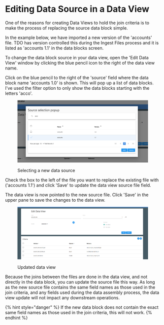 # Editing Data Source in a Data View

One of the reasons for creating Data Views to hold the join criteria is to make the process of replacing the source data block simple. &#x20;

In the example below, we have imported a new version of the 'accounts' file.  TDO has version controlled this during the Ingest Files process and it is listed as 'accounts 1.1' in the data blocks screen.

To change the data block source in your data view, open the 'Edit Data View' window by clicking the blue pencil icon to the right of the data view name. &#x20;

Click on the blue pencil to the right of the 'source' field where the data block name 'accounts 1.0' is shown.  This will pop up a list of data blocks.  I've used the filter option to only show the data blocks starting with the letters 'acco'.

<figure><img src="../../../../../.gitbook/assets/image (25) (1) (1).png" alt=""><figcaption><p>Selecting a new data source</p></figcaption></figure>

Check the box to the left of the file you want to replace the existing file with ('accounts 1.1') and click 'Save' to update the data view source file field.

The data view is now pointed to the new source file.  Click 'Save' in the upper pane to save the changes to the data view.

<figure><img src="../../../../../.gitbook/assets/image (26) (1) (1).png" alt=""><figcaption><p>Updated data view</p></figcaption></figure>

Because the joins between the files are done in the data view, and not directly in the data block, you can update the source file this way.  As long as the new source file contains the same field names as those used in the join criteria, and any fields used during the data assembly process, the data view update will not impact any downstream operations.

{% hint style="danger" %}
If the new data block does not contain the exact same field names as those used in the join criteria, this will not work.
{% endhint %}
